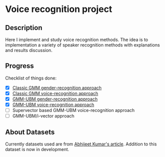 # Voice recognition project

## Description

Here I implement and study voice recognition methods.
The idea is to implementation a variety of speaker recognition methods with explanations and results discussion.

## Progress

Checklist of things done:

- [x] [Classic GMM gender-recognition approach](classic_gmm_gr.ipynb)
- [x] [Classic GMM voice-recognition approach](classic_gmm_vr.ipynb)
- [x] [GMM-UBM gender-recognition approach](map_adaptation_gr.ipynb)
- [x] [GMM-UBM voice-recognition approach](map_adaptation_vr.ipynb)
- [ ] Supervector based GMM-UBM voice-recognition approach
- [ ] GMM-UBM/i-vector approach

## About Datasets

Currently datasets used are from [Abhijeet Kumar's article](https://appliedmachinelearning.blog/2017/11/14/spoken-speaker-identification-based-on-gaussian-mixture-models-python-implementation/).
Addition to this dataset is now in development.
